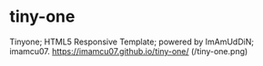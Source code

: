 # tiny-one
Tinyone; HTML5 Responsive Template; powered by ImAmUdDiN; imamcu07. 
https://imamcu07.github.io/tiny-one/
(/tiny-one.png)
